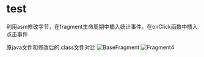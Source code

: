 # test
利用asm修改字节，在fragment生命周期中插入统计事件，在onClick函数中插入点击事件

原java文件和修改后的.class文件对比
![BaseFragment](https://github.com/yaozhukuang/test/blob/master/caputrue/basefragment.png)
![Fragment4](https://github.com/yaozhukuang/test/blob/master/caputrue/fragment4.png)
